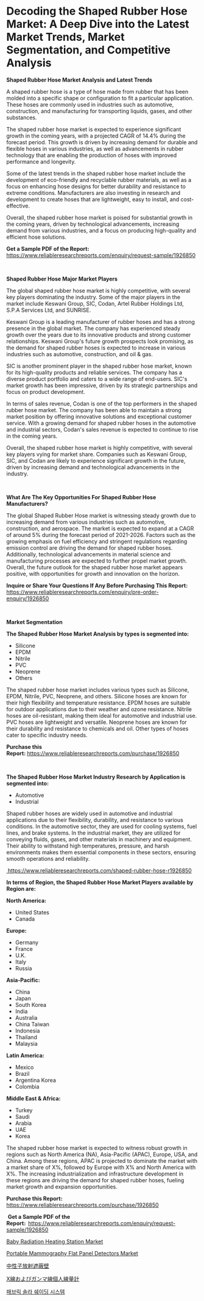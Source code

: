 <p><h1>Decoding the Shaped Rubber Hose Market: A Deep Dive into the Latest Market Trends, Market Segmentation, and Competitive Analysis</h1></p><p><strong>Shaped Rubber Hose Market Analysis and Latest Trends</strong></p>
<p><p>A shaped rubber hose is a type of hose made from rubber that has been molded into a specific shape or configuration to fit a particular application. These hoses are commonly used in industries such as automotive, construction, and manufacturing for transporting liquids, gases, and other substances.</p><p>The shaped rubber hose market is expected to experience significant growth in the coming years, with a projected CAGR of 14.4% during the forecast period. This growth is driven by increasing demand for durable and flexible hoses in various industries, as well as advancements in rubber technology that are enabling the production of hoses with improved performance and longevity.</p><p>Some of the latest trends in the shaped rubber hose market include the development of eco-friendly and recyclable rubber materials, as well as a focus on enhancing hose designs for better durability and resistance to extreme conditions. Manufacturers are also investing in research and development to create hoses that are lightweight, easy to install, and cost-effective.</p><p>Overall, the shaped rubber hose market is poised for substantial growth in the coming years, driven by technological advancements, increasing demand from various industries, and a focus on producing high-quality and efficient hose solutions.</p></p>
<p><strong>Get a Sample PDF of the Report:&nbsp;</strong> <a href="https://www.reliableresearchreports.com/enquiry/request-sample/1926850">https://www.reliableresearchreports.com/enquiry/request-sample/1926850</a></p>
<p>&nbsp;</p>
<p><strong>Shaped Rubber Hose Major Market Players</strong></p>
<p><p>The global shaped rubber hose market is highly competitive, with several key players dominating the industry. Some of the major players in the market include Keswani Group, SIC, Codan, Artel Rubber Holdings Ltd, S.P.A Services Ltd, and SUNRISE. </p><p>Keswani Group is a leading manufacturer of rubber hoses and has a strong presence in the global market. The company has experienced steady growth over the years due to its innovative products and strong customer relationships. Keswani Group's future growth prospects look promising, as the demand for shaped rubber hoses is expected to increase in various industries such as automotive, construction, and oil & gas.</p><p>SIC is another prominent player in the shaped rubber hose market, known for its high-quality products and reliable services. The company has a diverse product portfolio and caters to a wide range of end-users. SIC's market growth has been impressive, driven by its strategic partnerships and focus on product development.</p><p>In terms of sales revenue, Codan is one of the top performers in the shaped rubber hose market. The company has been able to maintain a strong market position by offering innovative solutions and exceptional customer service. With a growing demand for shaped rubber hoses in the automotive and industrial sectors, Codan's sales revenue is expected to continue to rise in the coming years.</p><p>Overall, the shaped rubber hose market is highly competitive, with several key players vying for market share. Companies such as Keswani Group, SIC, and Codan are likely to experience significant growth in the future, driven by increasing demand and technological advancements in the industry.</p></p>
<p>&nbsp;</p>
<p><strong>What Are The Key Opportunities For Shaped Rubber Hose Manufacturers?</strong></p>
<p><p>The global Shaped Rubber Hose market is witnessing steady growth due to increasing demand from various industries such as automotive, construction, and aerospace. The market is expected to expand at a CAGR of around 5% during the forecast period of 2021-2026. Factors such as the growing emphasis on fuel efficiency and stringent regulations regarding emission control are driving the demand for shaped rubber hoses. Additionally, technological advancements in material science and manufacturing processes are expected to further propel market growth. Overall, the future outlook for the shaped rubber hose market appears positive, with opportunities for growth and innovation on the horizon.</p></p>
<p><strong>Inquire or Share Your Questions If Any Before Purchasing This Report:</strong> <a href="https://www.reliableresearchreports.com/enquiry/pre-order-enquiry/1926850">https://www.reliableresearchreports.com/enquiry/pre-order-enquiry/1926850</a></p>
<p>&nbsp;</p>
<p><strong>Market Segmentation</strong></p>
<p><strong>The Shaped Rubber Hose Market Analysis by types is segmented into:</strong></p>
<p><ul><li>Silicone</li><li>EPDM</li><li>Nitrile</li><li>PVC</li><li>Neoprene</li><li>Others</li></ul></p>
<p><p>The shaped rubber hose market includes various types such as Silicone, EPDM, Nitrile, PVC, Neoprene, and others. Silicone hoses are known for their high flexibility and temperature resistance. EPDM hoses are suitable for outdoor applications due to their weather and ozone resistance. Nitrile hoses are oil-resistant, making them ideal for automotive and industrial use. PVC hoses are lightweight and versatile. Neoprene hoses are known for their durability and resistance to chemicals and oil. Other types of hoses cater to specific industry needs.</p></p>
<p><strong>Purchase this Report:&nbsp;</strong><a href="https://www.reliableresearchreports.com/purchase/1926850">https://www.reliableresearchreports.com/purchase/1926850</a></p>
<p>&nbsp;</p>
<p><strong>The Shaped Rubber Hose Market Industry Research by Application is segmented into:</strong></p>
<p><ul><li>Automotive</li><li>Industrial</li></ul></p>
<p><p>Shaped rubber hoses are widely used in automotive and industrial applications due to their flexibility, durability, and resistance to various conditions. In the automotive sector, they are used for cooling systems, fuel lines, and brake systems. In the industrial market, they are utilized for conveying fluids, gases, and other materials in machinery and equipment. Their ability to withstand high temperatures, pressure, and harsh environments makes them essential components in these sectors, ensuring smooth operations and reliability.</p></p>
<p><a href="https://www.reliableresearchreports.com/shaped-rubber-hose-r1926850">&nbsp;https://www.reliableresearchreports.com/shaped-rubber-hose-r1926850</a></p>
<p><strong>In terms of Region, the Shaped Rubber Hose Market Players available by Region are:</strong></p>
<p>
    <p> <strong> North America: </strong>
        <ul>
            <li>United States</li>
            <li>Canada</li>
        </ul>
        </p> 
    <p> <strong> Europe: </strong>
        <ul>
            <li>Germany</li>
            <li>France</li>
            <li>U.K.</li>
            <li>Italy</li>
            <li>Russia</li>
        </ul>
        </p> 
    <p> <strong> Asia-Pacific: </strong>
        <ul>
            <li>China</li>
            <li>Japan</li>
            <li>South Korea</li>
            <li>India</li>
            <li>Australia</li>
            <li>China Taiwan</li>
            <li>Indonesia</li>
            <li>Thailand</li>
            <li>Malaysia</li>
        </ul>
        </p> 
    <p> <strong> Latin America: </strong>
        <ul>
            <li>Mexico</li>
            <li>Brazil</li>
            <li>Argentina Korea</li>
            <li>Colombia</li>
        </ul>
        </p> 
    <p> <strong> Middle East & Africa: </strong>
        <ul>
            <li>Turkey</li>
            <li>Saudi</li>
            <li>Arabia</li>
            <li>UAE</li>
            <li>Korea</li>
        </ul>
    </p>
    </p>
<p><p>The shaped rubber hose market is expected to witness robust growth in regions such as North America (NA), Asia-Pacific (APAC), Europe, USA, and China. Among these regions, APAC is projected to dominate the market with a market share of X%, followed by Europe with X% and North America with X%. The increasing industrialization and infrastructure development in these regions are driving the demand for shaped rubber hoses, fueling market growth and expansion opportunities.</p></p>
<p><strong>Purchase this Report: </strong><a href="https://www.reliableresearchreports.com/purchase/1926850">https://www.reliableresearchreports.com/purchase/1926850</a></p>
<p>&nbsp;<strong>Get a Sample PDF of the Report:&nbsp;&nbsp;</strong><a href="https://www.reliableresearchreports.com/enquiry/request-sample/1926850">https://www.reliableresearchreports.com/enquiry/request-sample/1926850</a></p>
<p><strong></strong></p>
<p><p><a href="https://github.com/AKSHATREPORTPRIME/Market-Research-Report-List-5/blob/main/baby-radiation-heating-station-market.md">Baby Radiation Heating Station Market</a></p><p><a href="https://github.com/riwar777/Market-Research-Report-List-1/blob/main/portable-mammography-flat-panel-detectors-market.md">Portable Mammography Flat Panel Detectors Market</a></p><p><a href="https://github.com/LeoraEber/Market-Research-Report-List-1/blob/main/3792604116420.md">中性子放射遮蔽壁</a></p><p><a href="https://github.com/xtkhtofdt934839/Market-Research-Report-List-2/blob/main/3314791116421.md">X線およびガンマ線個人線量計</a></p><p><a href="https://github.com/LuckeyCorbin/Market-Research-Report-List-1/blob/main/1682855125174.md">패브릭 솔라 쉐이딩 시스템</a></p></p>
